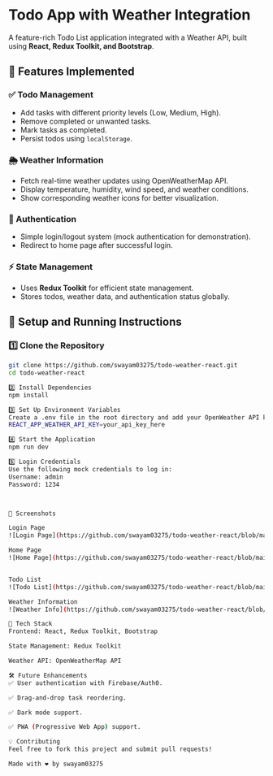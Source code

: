 # Todo App with Weather Integration

A feature-rich Todo List application integrated with a Weather API, built using **React, Redux Toolkit, and Bootstrap**.

## 📌 Features Implemented

### ✅ Todo Management
- Add tasks with different priority levels (Low, Medium, High).
- Remove completed or unwanted tasks.
- Mark tasks as completed.
- Persist todos using `localStorage`.

### 🌦 Weather Information
- Fetch real-time weather updates using OpenWeatherMap API.
- Display temperature, humidity, wind speed, and weather conditions.
- Show corresponding weather icons for better visualization.

### 🔐 Authentication
- Simple login/logout system (mock authentication for demonstration).
- Redirect to home page after successful login.

### ⚡ State Management
- Uses **Redux Toolkit** for efficient state management.
- Stores todos, weather data, and authentication status globally.

## 🚀 Setup and Running Instructions

### 1️⃣ Clone the Repository
```sh
git clone https://github.com/swayam03275/todo-weather-react.git
cd todo-weather-react

2️⃣ Install Dependencies
npm install

3️⃣ Set Up Environment Variables
Create a .env file in the root directory and add your OpenWeather API key:
REACT_APP_WEATHER_API_KEY=your_api_key_here

4️⃣ Start the Application
npm run dev

5️⃣ Login Credentials
Use the following mock credentials to log in:
Username: admin
Password: 1234



📸 Screenshots

Login Page
![Login Page](https://github.com/swayam03275/todo-weather-react/blob/main/src/screenshots/login.png?raw=true)

Home Page
![Home Page](https://github.com/swayam03275/todo-weather-react/blob/main/src/screenshots/home.png?raw=true)


Todo List
![Todo List](https://github.com/swayam03275/todo-weather-react/blob/main/src/screenshots/login.png?raw=true)

Weather Information
![Weather Info](https://github.com/swayam03275/todo-weather-react/blob/main/src/screenshots/weather.png?raw=true)

📜 Tech Stack
Frontend: React, Redux Toolkit, Bootstrap

State Management: Redux Toolkit

Weather API: OpenWeatherMap API

🛠 Future Enhancements
✅ User authentication with Firebase/Auth0.

✅ Drag-and-drop task reordering.

✅ Dark mode support.

✅ PWA (Progressive Web App) support.

💡 Contributing
Feel free to fork this project and submit pull requests!

Made with ❤️ by swayam03275





